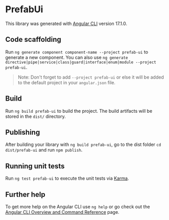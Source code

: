 # PrefabUi

This library was generated with [Angular CLI](https://github.com/angular/angular-cli) version 17.1.0.

## Code scaffolding

Run `ng generate component component-name --project prefab-ui` to generate a new component. You can also use `ng generate directive|pipe|service|class|guard|interface|enum|module --project prefab-ui`.
> Note: Don't forget to add `--project prefab-ui` or else it will be added to the default project in your `angular.json` file. 

## Build

Run `ng build prefab-ui` to build the project. The build artifacts will be stored in the `dist/` directory.

## Publishing

After building your library with `ng build prefab-ui`, go to the dist folder `cd dist/prefab-ui` and run `npm publish`.

## Running unit tests

Run `ng test prefab-ui` to execute the unit tests via [Karma](https://karma-runner.github.io).

## Further help

To get more help on the Angular CLI use `ng help` or go check out the [Angular CLI Overview and Command Reference](https://angular.io/cli) page.
